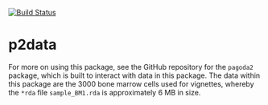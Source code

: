 [![Build Status](https://travis-ci.org/kharchenkolab/p2data.svg?branch=main)](https://travis-ci.com/github/kharchenkolab/p2data)

# p2data

For more on using this package, see the GitHub repository for the `pagoda2` package, which is built to interact with data in this package. The data within this package are the 3000 bone marrow cells used for vignettes, whereby the `*rda` file `sample_BM1.rda` is approximately 6 MB in size.

 
